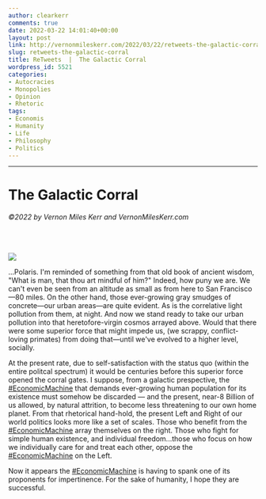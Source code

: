 ```yaml
---
author: clearkerr
comments: true
date: 2022-03-22 14:01:40+00:00
layout: post
link: http://vernonmileskerr.com/2022/03/22/retweets-the-galactic-corral/
slug: retweets-the-galactic-corral
title: ReTweets  |  The Galactic Corral
wordpress_id: 5521
categories:
- Autocracies
- Monopolies
- Opinion
- Rhetoric
tags:
- Economis
- Humanity
- Life
- Philosophy
- Politics
---
```


* * *




# The Galactic Corral




###### ©2022 by Vernon Miles Kerr and VernonMilesKerr.com




 




![](https://vernonmileskerr.files.wordpress.com/2022/03/firstcuppa20220322.png?w=1024)





...Polaris.  I'm reminded of something from that old book of ancient wisdom, "What is man, that thou art mindful of him?"  Indeed, how puny we are. We can't even be seen from an altitude as small as from here to San Francisco—80 miles. On the other hand, those ever-growing gray smudges of concrete—our urban areas—are quite evident.  As is the correlative light pollution from them, at night. And now we stand ready to take our urban pollution into that heretofore-virgin cosmos arrayed above. Would that there were some superior force that might impede us, (we scrappy, conflict-loving primates) from doing that—until we've evolved to a higher level, socially. 







At the present rate, due to self-satisfaction with the status quo (within the entire politcal spectrum) it would be centuries before this superior force opened the corral gates.  I suppose, from a galactic prespective, the [#EconomicMachine](https://twitter.com/hashtag/EconomicMachine?src=hashtag_click) that demands ever-growing human population for its existence must somehow be discarded — and the present, near-8 Billion of us allowed, by natural attrition, to become less threatening to our own home planet.  From that rhetorical hand-hold, the present Left and Right of our world politics looks more like a set of scales. Those who benefit from the [#EconomicMachine](https://twitter.com/hashtag/EconomicMachine?src=hashtag_click) array themselves on the right. Those who fight for simple human existence, and individual freedom...those who focus on how we individually care for and treat each other, oppose the [#EconomicMachine](https://twitter.com/hashtag/EconomicMachine?src=hashtag_click) on the Left. 







Now it appears the [#EconomicMachine](https://twitter.com/hashtag/EconomicMachine?src=hashtag_click) is having to spank one of its proponents for impertinence. For the sake of humanity, I hope they are successful.



